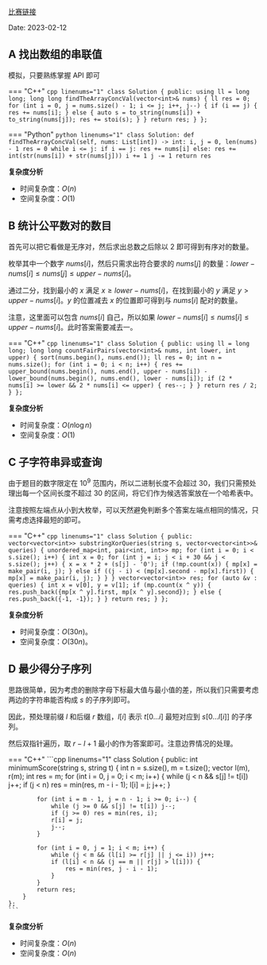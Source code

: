 [比赛链接](https://leetcode.cn/contest/weekly-contest-332/)

Date: 2023-02-12

## A 找出数组的串联值

模拟，只要熟练掌握 API 即可

=== "C++"
    ```cpp linenums="1"
    class Solution {
    public:
        using ll = long long;
        long long findTheArrayConcVal(vector<int>& nums) {
            ll res = 0;
            for (int i = 0, j = nums.size() - 1; i <= j; i++, j--) {
                if (i == j) {
                    res += nums[i];
                } else {
                    auto s = to_string(nums[i]) + to_string(nums[j]);
                    res += stoi(s);
                }
            }
            return res;
        }
    };
    ```

=== "Python"
    ```python linenums="1"
    class Solution:
        def findTheArrayConcVal(self, nums: List[int]) -> int:
            i, j = 0, len(nums) - 1
            res = 0
            while i <= j:
                if i == j:
                    res += nums[i]
                else:
                    res += int(str(nums[i]) + str(nums[j]))
                i += 1
                j -= 1
            return res
    ```
  
**复杂度分析**

- 时间复杂度：$O(n)$
- 空间复杂度：$O(1)$

## B 统计公平数对的数目

首先可以把它看做是无序对，然后求出总数之后除以 2 即可得到有序对的数量。

枚举其中一个数字 $\textit{nums}[i]$，然后只需求出符合要求的 $\textit{nums}[j]$ 的数量：$\textit{lower} - \textit{nums}[i] \le \textit{nums}[j] \le \textit{upper} - \textit{nums}[i]$。

通过二分，找到最小的 $x$ 满足 $x \ge \textit{lower} - \textit{nums}[i]$，在找到最小的 $y$ 满足 $y \gt \textit{upper} - \textit{nums}[i]$。$y$ 的位置减去 $x$ 的位置即可得到与 $\textit{nums}[i]$ 配对的数量。

注意，这里面可以包含 $\textit{nums}[i]$ 自己，所以如果 $\textit{lower} - \textit{nums}[i] \le \textit{nums}[i] \le \textit{upper} - \textit{nums}[i]$。此时答案需要减去一。

=== "C++"
    ```cpp linenums="1"
    class Solution {
    public:
        using ll = long long;
        long long countFairPairs(vector<int>& nums, int lower, int upper) {
            sort(nums.begin(), nums.end());
            ll res = 0;
            int n = nums.size();
            for (int i = 0; i < n; i++) {
                res += upper_bound(nums.begin(), nums.end(), upper - nums[i]) - lower_bound(nums.begin(), nums.end(), lower - nums[i]);
                if (2 * nums[i] >= lower && 2 * nums[i] <= upper) {
                    res--;
                }
            }
            return res / 2;
        }
    };
    ```

**复杂度分析**

- 时间复杂度：$O(n\log n)$
- 空间复杂度：$O(1)$

## C 子字符串异或查询

由于题目的数字限定在 $10^9$ 范围内，所以二进制长度不会超过 $30$，我们只需预处理出每一个区间长度不超过 $30$ 的区间，将它们作为候选答案放在一个哈希表中。

注意按照左端点从小到大枚举，可以天然避免判断多个答案左端点相同的情况，只需考虑选择最短的即可。

=== "C++"
    ```cpp linenums="1"
    class Solution {
    public:
        vector<vector<int>> substringXorQueries(string s, vector<vector<int>>& queries) {
            unordered_map<int, pair<int, int>> mp;
            for (int i = 0; i < s.size(); i++) {
                int x = 0;
                for (int j = i; j < i + 30 && j < s.size(); j++) {
                    x = x * 2 + (s[j] - '0');
                    if (!mp.count(x)) {
                        mp[x] = make_pair(i, j);
                    } else if ((j - i) < (mp[x].second - mp[x].first)) {
                        mp[x] = make_pair(i, j);
                    }
                }
            }
            vector<vector<int>> res;
            for (auto &v : queries) {
                int x = v[0], y = v[1];
                if (mp.count(x ^ y)) {
                    res.push_back({mp[x ^ y].first, mp[x ^ y].second});
                } else {
                    res.push_back({-1, -1});
                }
            }
            return res;
        }
    };
    ```

**复杂度分析**

- 时间复杂度：$O(30n)$。
- 空间复杂度：$O(30n)$。

## D 最少得分子序列

思路很简单，因为考虑的删除字母下标最大值与最小值的差，所以我们只需要考虑两边的字符串能否构成 $s$ 的子序列即可。

因此，预处理前缀 $l$ 和后缀 $r$ 数组，$l[i]$ 表示 $t[0...i]$ 最短对应到 $s[0...l[i]]$ 的子序列。

然后双指针遍历，取 $r - l + 1$ 最小的作为答案即可。注意边界情况的处理。


=== "C++"
    ```cpp linenums="1"
    class Solution {
    public:
        int minimumScore(string s, string t) {
            int n = s.size(), m = t.size();
            vector<int> l(m), r(m);
            int res = m;
            for (int i = 0, j = 0; i < m; i++) {
                while (j < n && s[j] != t[i]) j++;
                if (j < n) res = min(res, m - i - 1);
                l[i] = j;
                j++;
            }

            for (int i = m - 1, j = n - 1; i >= 0; i--) {
                while (j >= 0 && s[j] != t[i]) j--;
                if (j >= 0) res = min(res, i);
                r[i] = j;
                j--;
            }
            
            for (int i = 0, j = 1; i < m; i++) {
                while (j < m && (l[i] >= r[j] || j <= i)) j++;
                if (l[i] < n && (j == m || r[j] > l[i])) {
                    res = min(res, j - i - 1);
                }
            }
            return res;
        }
    };
    ```

**复杂度分析**

- 时间复杂度：$O(n)$
- 空间复杂度：$O(n)$